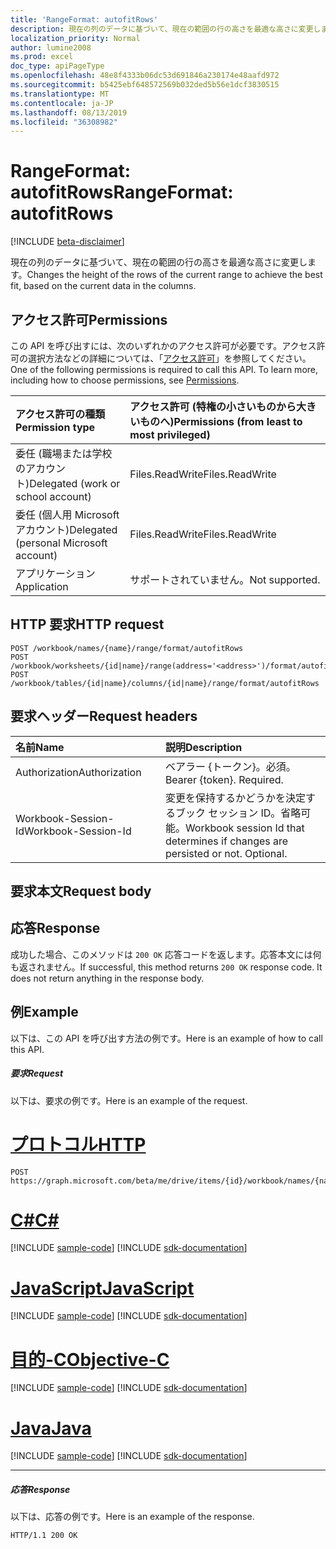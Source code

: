 ```yaml
---
title: 'RangeFormat: autofitRows'
description: 現在の列のデータに基づいて、現在の範囲の行の高さを最適な高さに変更します。
localization_priority: Normal
author: lumine2008
ms.prod: excel
doc_type: apiPageType
ms.openlocfilehash: 48e8f4333b06dc53d691846a230174e48aafd972
ms.sourcegitcommit: b5425ebf648572569b032ded5b56e1dcf3830515
ms.translationtype: MT
ms.contentlocale: ja-JP
ms.lasthandoff: 08/13/2019
ms.locfileid: "36308982"
---
```

# <a name="rangeformat-autofitrows"></a><span data-ttu-id="9182f-103">RangeFormat: autofitRows</span><span class="sxs-lookup"><span data-stu-id="9182f-103">RangeFormat: autofitRows</span></span>

[!INCLUDE [beta-disclaimer](../../includes/beta-disclaimer.md)]

<span data-ttu-id="9182f-104">現在の列のデータに基づいて、現在の範囲の行の高さを最適な高さに変更します。</span><span class="sxs-lookup"><span data-stu-id="9182f-104">Changes the height of the rows of the current range to achieve the best fit, based on the current data in the columns.</span></span>
## <a name="permissions"></a><span data-ttu-id="9182f-105">アクセス許可</span><span class="sxs-lookup"><span data-stu-id="9182f-105">Permissions</span></span>
<span data-ttu-id="9182f-p101">この API を呼び出すには、次のいずれかのアクセス許可が必要です。アクセス許可の選択方法などの詳細については、「[アクセス許可](/graph/permissions-reference)」を参照してください。</span><span class="sxs-lookup"><span data-stu-id="9182f-p101">One of the following permissions is required to call this API. To learn more, including how to choose permissions, see [Permissions](/graph/permissions-reference).</span></span>

|<span data-ttu-id="9182f-108">アクセス許可の種類</span><span class="sxs-lookup"><span data-stu-id="9182f-108">Permission type</span></span>      | <span data-ttu-id="9182f-109">アクセス許可 (特権の小さいものから大きいものへ)</span><span class="sxs-lookup"><span data-stu-id="9182f-109">Permissions (from least to most privileged)</span></span>              |
|:--------------------|:---------------------------------------------------------|
|<span data-ttu-id="9182f-110">委任 (職場または学校のアカウント)</span><span class="sxs-lookup"><span data-stu-id="9182f-110">Delegated (work or school account)</span></span> | <span data-ttu-id="9182f-111">Files.ReadWrite</span><span class="sxs-lookup"><span data-stu-id="9182f-111">Files.ReadWrite</span></span>    |
|<span data-ttu-id="9182f-112">委任 (個人用 Microsoft アカウント)</span><span class="sxs-lookup"><span data-stu-id="9182f-112">Delegated (personal Microsoft account)</span></span> | <span data-ttu-id="9182f-113">Files.ReadWrite</span><span class="sxs-lookup"><span data-stu-id="9182f-113">Files.ReadWrite</span></span>    |
|<span data-ttu-id="9182f-114">アプリケーション</span><span class="sxs-lookup"><span data-stu-id="9182f-114">Application</span></span> | <span data-ttu-id="9182f-115">サポートされていません。</span><span class="sxs-lookup"><span data-stu-id="9182f-115">Not supported.</span></span> |

## <a name="http-request"></a><span data-ttu-id="9182f-116">HTTP 要求</span><span class="sxs-lookup"><span data-stu-id="9182f-116">HTTP request</span></span>
<!-- { "blockType": "ignored" } -->
```http
POST /workbook/names/{name}/range/format/autofitRows
POST /workbook/worksheets/{id|name}/range(address='<address>')/format/autofitRows
POST /workbook/tables/{id|name}/columns/{id|name}/range/format/autofitRows

```
## <a name="request-headers"></a><span data-ttu-id="9182f-117">要求ヘッダー</span><span class="sxs-lookup"><span data-stu-id="9182f-117">Request headers</span></span>
| <span data-ttu-id="9182f-118">名前</span><span class="sxs-lookup"><span data-stu-id="9182f-118">Name</span></span>       | <span data-ttu-id="9182f-119">説明</span><span class="sxs-lookup"><span data-stu-id="9182f-119">Description</span></span>|
|:---------------|:----------|
| <span data-ttu-id="9182f-120">Authorization</span><span class="sxs-lookup"><span data-stu-id="9182f-120">Authorization</span></span>  | <span data-ttu-id="9182f-p102">ベアラー {トークン}。必須。</span><span class="sxs-lookup"><span data-stu-id="9182f-p102">Bearer {token}. Required.</span></span> |
| <span data-ttu-id="9182f-123">Workbook-Session-Id</span><span class="sxs-lookup"><span data-stu-id="9182f-123">Workbook-Session-Id</span></span>  | <span data-ttu-id="9182f-p103">変更を保持するかどうかを決定するブック セッション ID。省略可能。</span><span class="sxs-lookup"><span data-stu-id="9182f-p103">Workbook session Id that determines if changes are persisted or not. Optional.</span></span>|

## <a name="request-body"></a><span data-ttu-id="9182f-126">要求本文</span><span class="sxs-lookup"><span data-stu-id="9182f-126">Request body</span></span>

## <a name="response"></a><span data-ttu-id="9182f-127">応答</span><span class="sxs-lookup"><span data-stu-id="9182f-127">Response</span></span>

<span data-ttu-id="9182f-p104">成功した場合、このメソッドは `200 OK` 応答コードを返します。応答本文には何も返されません。</span><span class="sxs-lookup"><span data-stu-id="9182f-p104">If successful, this method returns `200 OK` response code. It does not return anything in the response body.</span></span>

## <a name="example"></a><span data-ttu-id="9182f-130">例</span><span class="sxs-lookup"><span data-stu-id="9182f-130">Example</span></span>
<span data-ttu-id="9182f-131">以下は、この API を呼び出す方法の例です。</span><span class="sxs-lookup"><span data-stu-id="9182f-131">Here is an example of how to call this API.</span></span>
##### <a name="request"></a><span data-ttu-id="9182f-132">要求</span><span class="sxs-lookup"><span data-stu-id="9182f-132">Request</span></span>
<span data-ttu-id="9182f-133">以下は、要求の例です。</span><span class="sxs-lookup"><span data-stu-id="9182f-133">Here is an example of the request.</span></span>

# <a name="httptabhttp"></a>[<span data-ttu-id="9182f-134">プロトコル</span><span class="sxs-lookup"><span data-stu-id="9182f-134">HTTP</span></span>](#tab/http)
<!-- {
  "blockType": "request",
  "name": "rangeformat_autofitrows"
}-->
```http
POST https://graph.microsoft.com/beta/me/drive/items/{id}/workbook/names/{name}/range/format/autofitRows
```
# <a name="ctabcsharp"></a>[<span data-ttu-id="9182f-135">C#</span><span class="sxs-lookup"><span data-stu-id="9182f-135">C#</span></span>](#tab/csharp)
[!INCLUDE [sample-code](../includes/snippets/csharp/rangeformat-autofitrows-csharp-snippets.md)]
[!INCLUDE [sdk-documentation](../includes/snippets/snippets-sdk-documentation-link.md)]

# <a name="javascripttabjavascript"></a>[<span data-ttu-id="9182f-136">JavaScript</span><span class="sxs-lookup"><span data-stu-id="9182f-136">JavaScript</span></span>](#tab/javascript)
[!INCLUDE [sample-code](../includes/snippets/javascript/rangeformat-autofitrows-javascript-snippets.md)]
[!INCLUDE [sdk-documentation](../includes/snippets/snippets-sdk-documentation-link.md)]

# <a name="objective-ctabobjc"></a>[<span data-ttu-id="9182f-137">目的-C</span><span class="sxs-lookup"><span data-stu-id="9182f-137">Objective-C</span></span>](#tab/objc)
[!INCLUDE [sample-code](../includes/snippets/objc/rangeformat-autofitrows-objc-snippets.md)]
[!INCLUDE [sdk-documentation](../includes/snippets/snippets-sdk-documentation-link.md)]

# <a name="javatabjava"></a>[<span data-ttu-id="9182f-138">Java</span><span class="sxs-lookup"><span data-stu-id="9182f-138">Java</span></span>](#tab/java)
[!INCLUDE [sample-code](../includes/snippets/java/rangeformat-autofitrows-java-snippets.md)]
[!INCLUDE [sdk-documentation](../includes/snippets/snippets-sdk-documentation-link.md)]

---


##### <a name="response"></a><span data-ttu-id="9182f-139">応答</span><span class="sxs-lookup"><span data-stu-id="9182f-139">Response</span></span>
<span data-ttu-id="9182f-140">以下は、応答の例です。</span><span class="sxs-lookup"><span data-stu-id="9182f-140">Here is an example of the response.</span></span> 
<!-- {
  "blockType": "response",
  "truncated": true,
  "@odata.type": "microsoft.graph.none"
} -->
```http
HTTP/1.1 200 OK
```

<!-- uuid: 8fcb5dbc-d5aa-4681-8e31-b001d5168d79
2015-10-25 14:57:30 UTC -->
<!--
{
  "type": "#page.annotation",
  "description": "RangeFormat: autofitRows",
  "keywords": "",
  "section": "documentation",
  "tocPath": "",
  "suppressions": [
  ]
}
-->
